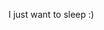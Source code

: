 I just want to sleep :)

<!---
hrasul/hrasul is a ✨ special ✨ repository because its `README.md` (this file) appears on your GitHub profile.
You can click the Preview link to take a look at your changes.
--->
